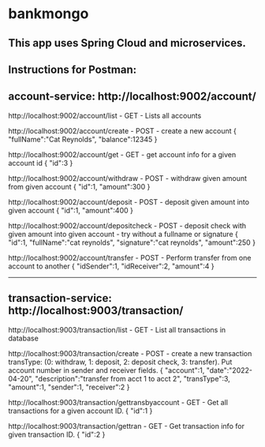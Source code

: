 # bankmongo
This app uses Spring Cloud and microservices.
-----------------------------------------------------------------
Instructions for Postman:
-----------------------------------------------
account-service: http://localhost:9002/account/
-----------------------------------------------

http://localhost:9002/account/list - GET - Lists all accounts


http://localhost:9002/account/create - POST - create a new account
{
    "fullName":"Cat Reynolds",
    "balance":12345
}

http://localhost:9002/account/get - GET - get account info for a given account id
{
    "id":3
}

http://localhost:9002/account/withdraw - POST - withdraw given amount from given account
{
    "id":1,
    "amount":300
}

http://localhost:9002/account/deposit - POST - deposit given amount into given account
{
    "id":1,
    "amount":400
}

http://localhost:9002/account/depositcheck - POST - deposit check with given amount into given account - try without a fullname or signature
{
    "id":1,
    "fullName":"cat reynolds",
    "signature":"cat reynolds",
    "amount":250
}

http://localhost:9002/account/transfer - POST - Perform transfer from one account to another
{
    "idSender":1,
    "idReceiver":2,
    "amount":4
}

-------------------------------------------------------
transaction-service: http://localhost:9003/transaction/
-------------------------------------------------------

http://localhost:9003/transaction/list - GET - List all transactions in database

http://localhost:9003/transaction/create - POST - create a new transaction
transType: (0: withdraw, 1: deposit, 2: deposit check, 3: transfer). Put account number in sender and receiver fields.
{
    "account":1,
    "date":"2022-04-20",
    "description":"transfer from acct 1 to acct 2",
    "transType":3,
    "amount":1,
    "sender":1,
    "receiver":2
}

http://localhost:9003/transaction/gettransbyaccount - GET - Get all transactions for a given account ID.
{
    "id":1
}

http://localhost:9003/transaction/gettran - GET - Get transaction info for given transaction ID.
{
    "id":2
}

